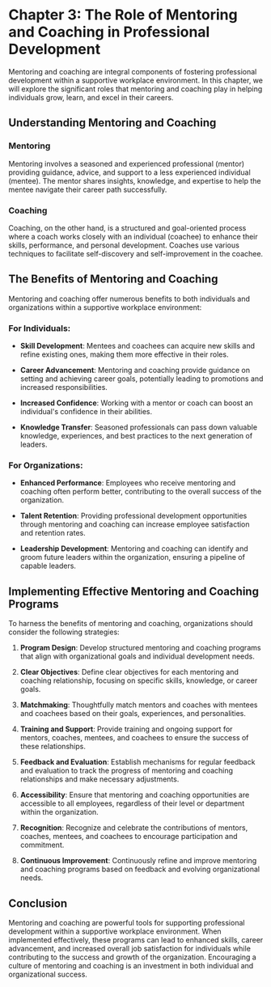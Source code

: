 Chapter 3: The Role of Mentoring and Coaching in Professional Development
=========================================================================

Mentoring and coaching are integral components of fostering professional development within a supportive workplace environment. In this chapter, we will explore the significant roles that mentoring and coaching play in helping individuals grow, learn, and excel in their careers.

Understanding Mentoring and Coaching
------------------------------------

### Mentoring

Mentoring involves a seasoned and experienced professional (mentor) providing guidance, advice, and support to a less experienced individual (mentee). The mentor shares insights, knowledge, and expertise to help the mentee navigate their career path successfully.

### Coaching

Coaching, on the other hand, is a structured and goal-oriented process where a coach works closely with an individual (coachee) to enhance their skills, performance, and personal development. Coaches use various techniques to facilitate self-discovery and self-improvement in the coachee.

The Benefits of Mentoring and Coaching
--------------------------------------

Mentoring and coaching offer numerous benefits to both individuals and organizations within a supportive workplace environment:

### For Individuals:

* **Skill Development**: Mentees and coachees can acquire new skills and refine existing ones, making them more effective in their roles.

* **Career Advancement**: Mentoring and coaching provide guidance on setting and achieving career goals, potentially leading to promotions and increased responsibilities.

* **Increased Confidence**: Working with a mentor or coach can boost an individual's confidence in their abilities.

* **Knowledge Transfer**: Seasoned professionals can pass down valuable knowledge, experiences, and best practices to the next generation of leaders.

### For Organizations:

* **Enhanced Performance**: Employees who receive mentoring and coaching often perform better, contributing to the overall success of the organization.

* **Talent Retention**: Providing professional development opportunities through mentoring and coaching can increase employee satisfaction and retention rates.

* **Leadership Development**: Mentoring and coaching can identify and groom future leaders within the organization, ensuring a pipeline of capable leaders.

Implementing Effective Mentoring and Coaching Programs
------------------------------------------------------

To harness the benefits of mentoring and coaching, organizations should consider the following strategies:

1. **Program Design**: Develop structured mentoring and coaching programs that align with organizational goals and individual development needs.

2. **Clear Objectives**: Define clear objectives for each mentoring and coaching relationship, focusing on specific skills, knowledge, or career goals.

3. **Matchmaking**: Thoughtfully match mentors and coaches with mentees and coachees based on their goals, experiences, and personalities.

4. **Training and Support**: Provide training and ongoing support for mentors, coaches, mentees, and coachees to ensure the success of these relationships.

5. **Feedback and Evaluation**: Establish mechanisms for regular feedback and evaluation to track the progress of mentoring and coaching relationships and make necessary adjustments.

6. **Accessibility**: Ensure that mentoring and coaching opportunities are accessible to all employees, regardless of their level or department within the organization.

7. **Recognition**: Recognize and celebrate the contributions of mentors, coaches, mentees, and coachees to encourage participation and commitment.

8. **Continuous Improvement**: Continuously refine and improve mentoring and coaching programs based on feedback and evolving organizational needs.

Conclusion
----------

Mentoring and coaching are powerful tools for supporting professional development within a supportive workplace environment. When implemented effectively, these programs can lead to enhanced skills, career advancement, and increased overall job satisfaction for individuals while contributing to the success and growth of the organization. Encouraging a culture of mentoring and coaching is an investment in both individual and organizational success.
